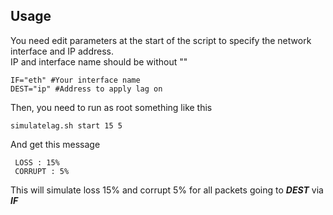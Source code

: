 ## **Usage**
You need edit parameters at the start of the script to specify the network interface and IP address. <br /> IP and interface name should be without ""
```
IF="eth" #Your interface name
DEST="ip" #Address to apply lag on
```
Then, you need to run as root something like this
```
simulatelag.sh start 15 5
```
And get this message
```
 LOSS : 15%
 CORRUPT : 5%
```
This will simulate loss 15% and corrupt 5% for all packets going to ***DEST*** via ***IF*** 

